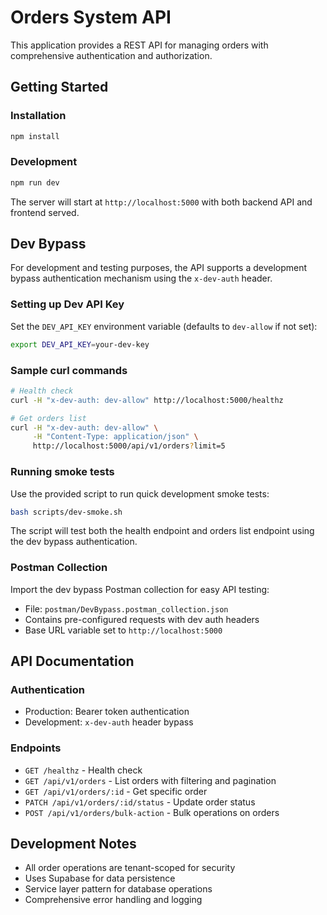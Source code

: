 # Orders System API

This application provides a REST API for managing orders with comprehensive authentication and authorization.

## Getting Started

### Installation
```bash
npm install
```

### Development
```bash
npm run dev
```

The server will start at `http://localhost:5000` with both backend API and frontend served.

## Dev Bypass

For development and testing purposes, the API supports a development bypass authentication mechanism using the `x-dev-auth` header.

### Setting up Dev API Key

Set the `DEV_API_KEY` environment variable (defaults to `dev-allow` if not set):

```bash
export DEV_API_KEY=your-dev-key
```

### Sample curl commands

```bash
# Health check
curl -H "x-dev-auth: dev-allow" http://localhost:5000/healthz

# Get orders list
curl -H "x-dev-auth: dev-allow" \
     -H "Content-Type: application/json" \
     http://localhost:5000/api/v1/orders?limit=5
```

### Running smoke tests

Use the provided script to run quick development smoke tests:

```bash
bash scripts/dev-smoke.sh
```

The script will test both the health endpoint and orders list endpoint using the dev bypass authentication.

### Postman Collection

Import the dev bypass Postman collection for easy API testing:
- File: `postman/DevBypass.postman_collection.json`  
- Contains pre-configured requests with dev auth headers
- Base URL variable set to `http://localhost:5000`

## API Documentation

### Authentication
- Production: Bearer token authentication
- Development: `x-dev-auth` header bypass

### Endpoints
- `GET /healthz` - Health check
- `GET /api/v1/orders` - List orders with filtering and pagination
- `GET /api/v1/orders/:id` - Get specific order
- `PATCH /api/v1/orders/:id/status` - Update order status
- `POST /api/v1/orders/bulk-action` - Bulk operations on orders

## Development Notes

- All order operations are tenant-scoped for security
- Uses Supabase for data persistence
- Service layer pattern for database operations
- Comprehensive error handling and logging